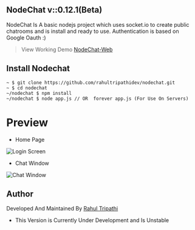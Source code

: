 
## NodeChat v::0.12.1(Beta)
NodeChat Is A basic nodejs project which uses socket.io to create public chatrooms and is install and ready to use. Authentication is based on Google Oauth :)
> View Working Demo [NodeChat-Web](https://hidden-spire-15882.herokuapp.com/)

## Install Nodechat

    ~ $ git clone https://github.com/rahultripathidev/nodechat.git
    ~ $ cd nodechat
    ~/nodechat $ npm install 
    ~/nodechat $ node app.js // OR  forever app.js (For Use On Servers)

# Preview

 - Home Page

![Login Screen](https://raw.githubusercontent.com/rahultripathidev/nodechat/master/demo/Screenshot%202019-07-13%20at%202.54.28%20PM.png)

 - Chat Window

![Chat Window](https://raw.githubusercontent.com/rahultripathidev/nodechat/master/demo/Screenshot%202019-07-13%20at%202.57.52%20PM.png)

## Author
Developed And Maintained By [Rahul Tripathi](https://github.com/rahultripathidev)

 - This Version is Currently Under Development and Is Unstable 
